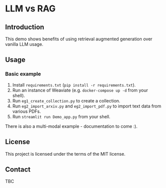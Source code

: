 # LLM vs RAG

## Introduction

This demo shows benefits of using retrieval augmented generation over vanilla LLM usage.

## Usage

### Basic example

1. Install `requirements.txt` (`pip install -r requirements.txt`).
1. Run an instance of Weaviate (e.g. `docker-compose up -d` from your shell). 
1. Run `eg1_create_collection.py` to create a collection.
1. Run `eg2_import_arxiv.py` and `eg2_import_pdf.py` to import text data from various PDFs.
1. Run `streamlit run Demo_app.py` from your shell.

There is also a multi-modal example - documentation to come :).

## License

This project is licensed under the terms of the MIT license.

## Contact

TBC

